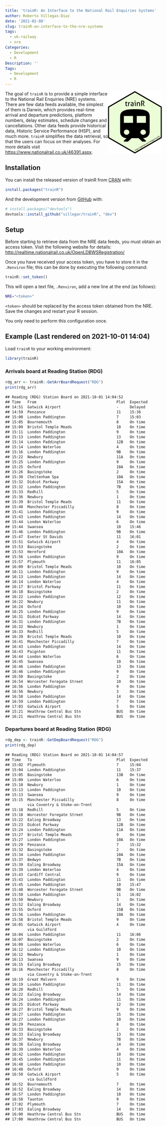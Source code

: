 ```yaml
---
title: 'trainR: An Interface to the National Rail Enquiries Systems'
author: Roberto Villegas-Diaz
date: '2021-02-08'
slug: trainR-an-interface-to-the-nre-systems
tags:
  - uk-railway
  - nre
Categories:
  - Development
  - R
Description: ''
Tags:
  - Development
  - R
---
```


<img src="https://raw.githubusercontent.com/villegar/trainR/main/inst/images/logo.png" alt="logo" align="right" height=200px/>

The goal of `trainR` is to provide a simple interface to the 
National Rail Enquiries (NRE) systems. There are few data feeds 
available, the simplest of them is Darwin, which provides real-time 
arrival and departure predictions, platform numbers, delay estimates, 
schedule changes and cancellations. Other data feeds provide historical 
data, Historic Service Performance (HSP), and much more. `trainR` 
simplifies the data retrieval, so that the users can focus on their 
analyses. For more details visit 
https://www.nationalrail.co.uk/46391.aspx.

## Installation

You can install the released version of trainR from [CRAN](https://CRAN.R-project.org) with:

``` r
install.packages("trainR")
```

And the development version from [GitHub](https://github.com/) with:

``` r
# install.packages("devtools")
devtools::install_github("villegar/trainR", "dev")
```

## Setup
Before starting to retrieve data from the NRE data feeds, you must obtain an access token. 
Visit the following website for details: http://realtime.nationalrail.co.uk/OpenLDBWSRegistration/

Once you have received your access token, you have to store it in the `.Renviron` file; this can be 
done by executing the following command:


```r
trainR::set_token()
```

This will open a text file, `.Renviron`, add a new line at the end (as follows):

```bash
NRE="<token>"
```

`<token>` should be replaced by the access token obtained from the NRE. Save the changes and restart 
your R session.

You only need to perform this configuration once.

## Example (Last rendered on 2021-10-01 14:04)

Load `trainR` to your working environment:

```r
library(trainR)
```

### Arrivals board at Reading Station (RDG)


```r
rdg_arr <- trainR::GetArrBoardRequest("RDG")
print(rdg_arr)
```

```
## Reading (RDG) Station Board on 2021-10-01 14:04:52
## Time   From                                    Plat  Expected
## 14:51  Gatwick Airport                         -     Delayed
## 14:59  Penzance                                11    15:36
## 15:00  London Paddington                       7     15:03
## 15:05  Bournemouth                             8     On time
## 15:09  Bristol Temple Meads                    10    On time
## 15:11  London Paddington                       9     On time
## 15:13  London Paddington                       13    On time
## 15:14  London Paddington                       12B   On time
## 15:14  London Waterloo                         4     On time
## 15:16  London Paddington                       9B    On time
## 15:22  Newbury                                 11A   On time
## 15:25  London Paddington                       9     On time
## 15:25  Oxford                                  10A   On time
## 15:26  Basingstoke                             2     On time
## 15:30  Cheltenham Spa                          10A   On time
## 15:32  Didcot Parkway                          15A   On time
## 15:32  London Paddington                       7B    On time
## 15:33  Redhill                                 5     On time
## 15:36  Newbury                                 1     On time
## 15:39  Bristol Temple Meads                    11    On time
## 15:40  Manchester Piccadilly                   8     On time
## 15:41  London Paddington                       9     On time
## 15:43  London Paddington                       14    On time
## 15:44  London Waterloo                         6     On time
## 15:44  Swansea                                 10    15:46
## 15:46  London Paddington                       9B    On time
## 15:47  Exeter St Davids                        11    16:01
## 15:51  Gatwick Airport                         4     On time
## 15:53  Basingstoke                             2     On time
## 15:53  Hereford                                10A   On time
## 15:56  London Paddington                       9     On time
## 15:57  Plymouth                                11    16:05
## 16:09  Bristol Temple Meads                    10    On time
## 16:11  London Paddington                       9     On time
## 16:13  London Paddington                       14    On time
## 16:14  London Waterloo                         4     On time
## 16:17  Bristol Parkway                         11    On time
## 16:18  Basingstoke                             2     On time
## 16:22  London Paddington                       12    On time
## 16:22  Newbury                                 11    On time
## 16:24  Oxford                                  10    On time
## 16:25  London Paddington                       9     On time
## 16:31  Didcot Parkway                          14    On time
## 16:31  London Paddington                       7B    On time
## 16:32  Newbury                                 1     On time
## 16:33  Redhill                                 5     On time
## 16:39  Bristol Temple Meads                    10    On time
## 16:41  Manchester Piccadilly                   7     On time
## 16:43  London Paddington                       14    On time
## 16:43  Paignton                                11    On time
## 16:44  London Waterloo                         6     On time
## 16:45  Swansea                                 10    On time
## 16:46  London Paddington                       13    On time
## 16:46  London Paddington                       9     On time
## 16:50  Basingstoke                             2     On time
## 16:54  Worcester Foregate Street               10    On time
## 16:56  London Paddington                       9     On time
## 16:56  Newbury                                 3     On time
## 16:58  London Paddington                       14    On time
## 16:59  London Paddington                       7     On time
## 17:03  Gatwick Airport                         5     On time
## 15:21  Heathrow Central Bus Stn                BUS   On time
## 16:21  Heathrow Central Bus Stn                BUS   On time
```

### Departures board at Reading Station (RDG)


```r
rdg_dep <- trainR::GetDepBoardRequest("RDG")
print(rdg_dep)
```

```
## Reading (RDG) Station Board on 2021-10-01 14:04:57
## Time   To                                      Plat  Expected
## 15:02  Plymouth                                7     15:04
## 15:04  London Paddington                       11    15:37
## 15:05  Basingstoke                             13B   On time
## 15:09  London Waterloo                         6     On time
## 15:10  Newbury                                 1     On time
## 15:13  London Paddington                       10    On time
## 15:13  Swansea                                 9     On time
## 15:15  Manchester Piccadilly                   8     On time
##        via Coventry & Stoke-on-Trent           
## 15:18  Redhill                                 5     On time
## 15:18  Worcester Foregate Street               9B    On time
## 15:22  Ealing Broadway                         13    On time
## 15:23  Didcot Parkway                          12B   On time
## 15:24  London Paddington                       11A   On time
## 15:27  Bristol Temple Meads                    9     On time
## 15:27  London Paddington                       10A   On time
## 15:29  Penzance                                7     15:32
## 15:32  Basingstoke                             2     On time
## 15:34  London Paddington                       10A   On time
## 15:37  Bedwyn                                  7B    On time
## 15:39  Ealing Broadway                         15A   On time
## 15:39  London Waterloo                         4     On time
## 15:43  Cardiff Central                         9     On time
## 15:43  London Paddington                       11    On time
## 15:45  London Paddington                       10    15:47
## 15:48  Worcester Foregate Street               9B    On time
## 15:50  London Paddington                       11    16:02
## 15:50  Newbury                                 3     On time
## 15:52  Ealing Broadway                         14    On time
## 15:55  Oxford                                  15B   On time
## 15:56  London Paddington                       10A   On time
## 15:58  Bristol Temple Meads                    9     On time
## 16:01  Gatwick Airport                         4     On time
##        via Guildford                           
## 16:04  London Paddington                       11    16:06
## 16:07  Basingstoke                             2     On time
## 16:09  London Waterloo                         6     On time
## 16:12  London Paddington                       10    On time
## 16:12  Newbury                                 1     On time
## 16:13  Swansea                                 9     On time
## 16:15  Ealing Broadway                         15    On time
## 16:16  Manchester Piccadilly                   8     On time
##        via Coventry & Stoke-on-Trent           
## 16:19  Great Malvern                           9     On time
## 16:19  London Paddington                       11    On time
## 16:20  Redhill                                 5     On time
## 16:22  Ealing Broadway                         14    On time
## 16:24  London Paddington                       11    On time
## 16:25  Didcot Parkway                          12    On time
## 16:27  Bristol Temple Meads                    9     On time
## 16:27  London Paddington                       15    On time
## 16:27  London Paddington                       10    On time
## 16:29  Penzance                                8     On time
## 16:33  Basingstoke                             2     On time
## 16:33  Ealing Broadway                         13    On time
## 16:37  Newbury                                 7B    On time
## 16:38  Ealing Broadway                         14    On time
## 16:39  London Waterloo                         4     On time
## 16:42  London Paddington                       10    On time
## 16:45  London Paddington                       11    On time
## 16:48  London Paddington                       10    On time
## 16:48  Oxford                                  9     On time
## 16:50  Gatwick Airport                         5     On time
##        via Guildford                           
## 16:52  Bournemouth                             7     On time
## 16:52  Ealing Broadway                         14    On time
## 16:57  London Paddington                       10    On time
## 16:58  Taunton                                 9     On time
## 17:02  Plymouth                                7     On time
## 17:03  Ealing Broadway                         14    On time
## 16:00  Heathrow Central Bus Stn                BUS   On time
## 17:00  Heathrow Central Bus Stn                BUS   On time
```
